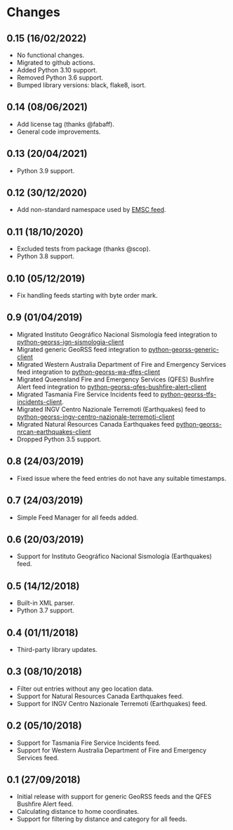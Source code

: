 # Changes

## 0.15 (16/02/2022)
* No functional changes.
* Migrated to github actions.
* Added Python 3.10 support.
* Removed Python 3.6 support.
* Bumped library versions: black, flake8, isort.

## 0.14 (08/06/2021)
* Add license tag (thanks @fabaff).
* General code improvements.

## 0.13 (20/04/2021)
* Python 3.9 support.

## 0.12 (30/12/2020)
* Add non-standard namespace used by [EMSC feed](https://www.emsc-csem.org/service/rss/rss.php).

## 0.11 (18/10/2020)
* Excluded tests from package (thanks @scop).
* Python 3.8 support.

## 0.10 (05/12/2019)
* Fix handling feeds starting with byte order mark.

## 0.9 (01/04/2019)
* Migrated Instituto Geográfico Nacional Sismología feed integration to [python-georss-ign-sismologia-client](https://github.com/exxamalte/python-georss-ign-sismologia-client)
* Migrated generic GeoRSS feed integration to [python-georss-generic-client](https://github.com/exxamalte/python-georss-generic-client)
* Migrated Western Australia Department of Fire and Emergency Services feed integration to [python-georss-wa-dfes-client](https://github.com/exxamalte/python-georss-wa-dfes-client)
* Migrated Queensland Fire and Emergency Services (QFES) Bushfire Alert feed integration to [python-georss-qfes-bushfire-alert-client](https://github.com/exxamalte/python-georss-qfes-bushfire-alert-client)
* Migrated Tasmania Fire Service Incidents feed to [python-georss-tfs-incidents-client](https://github.com/exxamalte/python-georss-tfs-incidents-client).
* Migrated INGV Centro Nazionale Terremoti (Earthquakes) feed to [python-georss-ingv-centro-nazionale-terremoti-client](https://github.com/exxamalte/python-georss-ingv-centro-nazionale-terremoti-client)
* Migrated Natural Resources Canada Earthquakes feed [python-georss-nrcan-earthquakes-client](https://github.com/exxamalte/python-georss-nrcan-earthquakes-client)
* Dropped Python 3.5 support.

## 0.8 (24/03/2019)
* Fixed issue where the feed entries do not have any suitable timestamps.

## 0.7 (24/03/2019)
* Simple Feed Manager for all feeds added.

## 0.6 (20/03/2019)
* Support for Instituto Geográfico Nacional Sismología (Earthquakes) feed.

## 0.5 (14/12/2018)
* Built-in XML parser.
* Python 3.7 support.

## 0.4 (01/11/2018)
* Third-party library updates.

## 0.3 (08/10/2018)
* Filter out entries without any geo location data.
* Support for Natural Resources Canada Earthquakes feed.
* Support for INGV Centro Nazionale Terremoti (Earthquakes) feed.

## 0.2 (05/10/2018)
* Support for Tasmania Fire Service Incidents feed.
* Support for Western Australia Department of Fire and Emergency Services feed.

## 0.1 (27/09/2018)
* Initial release with support for generic GeoRSS feeds and the QFES Bushfire Alert feed.
* Calculating distance to home coordinates.
* Support for filtering by distance and category for all feeds.
